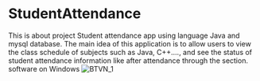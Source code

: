 # StudentAttendance
This is about project Student attendance app using language Java and mysql database. The main idea of this application is to allow users to view the class schedule of subjects such as Java, C++...., and see the status of student attendance information like after attendance through the section. software on Windows
![BTVN_1](https://github.com/Zanyi09/StudentAttendance/assets/137127068/17257936-56cd-404f-bb34-5386d183cbc9)
